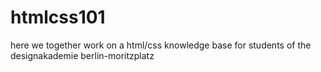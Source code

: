 # htmlcss101
here we together work on a html/css knowledge base for students of the designakademie berlin-moritzplatz
